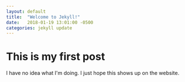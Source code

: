```yaml
---
layout: default
title:  "Welcome to Jekyll!"
date:   2018-01-19 13:01:00 -0500
categories: jekyll update
---
```


# This is my first post

I have no idea what I'm doing. I just hope this shows up on the website.
